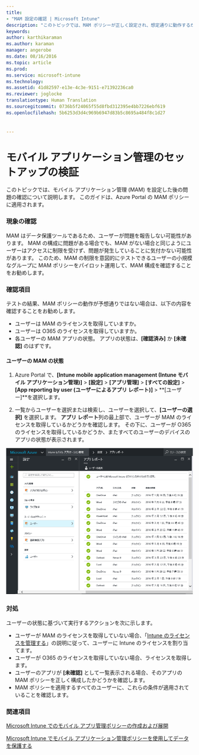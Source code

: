 ```yaml
---
title:
- "MAM 設定の確認 | Microsoft Intune"
description: "このトピックでは、MAM ポリシーが正しく設定され、想定通りに動作するかをテストし、確認する方法を説明します。"
keywords: 
author: karthikaraman
ms.author: karaman
manager: angerobe
ms.date: 08/16/2016
ms.topic: article
ms.prod: 
ms.service: microsoft-intune
ms.technology: 
ms.assetid: 41d82597-e13e-4c3e-9151-e71392236ca0
ms.reviewer: joglocke
translationtype: Human Translation
ms.sourcegitcommit: 0736b5f24065f55d8fbd312395e4bb7226ebf619
ms.openlocfilehash: 5b6253d3d4c969b6947d83b5c8695a484f8c1d27


---
```


# モバイル アプリケーション管理のセットアップの検証

このトピックでは、モバイル アプリケーション管理 (MAM) を設定した後の問題の確認について説明します。 このガイドは、Azure Portal の MAM ポリシーに適用されます。

### 現象の確認
MAM はデータ保護ツールであるため、ユーザーが問題を報告しない可能性があります。 MAM の構成に問題がある場合でも、MAM がない場合と同じようにユーザーはアクセスに制限を受けず、問題が発生していることに気付かない可能性があります。 このため、MAM の制限を意図的にテストできるユーザーの小規模なグループに MAM ポリシーをパイロット運用して、MAM 構成を確認することをお勧めします。


### 確認項目

テストの結果、MAM ポリシーの動作が予想通りではない場合は、以下の内容を確認することをお勧めします。

- ユーザーは MAM のライセンスを取得していますか。
- ユーザーは O365 のライセンスを取得していますか。
- 各ユーザーの MAM アプリの状態。 アプリの状態は、**[確認済み]** か **[未確認]** のはずです。

#### ユーザーの MAM の状態
1. Azure Portal で、**[Intune mobile application management (Intune モバイル アプリケーション管理)]** > **[設定]** > **[アプリ管理]** > **[すべての設定]** > **[App reporting by user (ユーザーによるアプリ レポート)]** > **[ユーザー]**を選択します。

2. 一覧からユーザーを選択または検索し、ユーザーを選択して、**[ユーザーの選択]** を選択します。 **アプリ レポート**列の最上部で、ユーザーが MAM のライセンスを取得しているかどうかを確認します。 その下に、ユーザーが O365 のライセンスを取得しているかどうか、またすべてのユーザーのデバイスのアプリの状態が表示されます。

![MAM のアプリの状態](..\media\ts-mam-user-apps.png) 

### 対処
ユーザーの状態に基づいて実行するアクションを次に示します。

- ユーザーが MAM のライセンスを取得していない場合、「[Intune のライセンスを管理する](..\get-started\start-with-a-paid-subscription-to-microsoft-intune)」の説明に従って、ユーザーに Intune のライセンスを割り当てます。
- ユーザーが O365 のライセンスを取得していない場合、ライセンスを取得します。
- ユーザーのアプリが **[未確認]** として一覧表示される場合、そのアプリの MAM ポリシーを正しく構成したかどうかを確認します。
- MAM ポリシーを適用するすべてのユーザーに、これらの条件が適用されていることを確認します。

### 関連項目
[Microsoft Intune でのモバイル アプリ管理ポリシーの作成および展開](..\deploy-use\get-ready-to-configure-mobile-app-management-policies-with-microsoft-intune)

[Microsoft Intune でモバイル アプリケーション管理ポリシーを使用してデータを保護する](..\deploy-use\protect-app-data-using-mobile-app-management-policies-with-microsoft-intune)



<!--HONumber=Oct16_HO1-->


